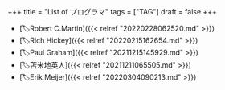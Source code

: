 +++
title = "List of プログラマ"
tags = ["TAG"]
draft = false
+++

-   [🏷Robert C.Martin]({{< relref "20220228062520.md" >}})
-   [🏷Rich Hickey]({{< relref "20220215162654.md" >}})
-   [🏷Paul Graham]({{< relref "20211215145929.md" >}})
-   [🏷苫米地英人]({{< relref "20211211065505.md" >}})
-   [🏷Erik Meijer]({{< relref "20220304090213.md" >}})
